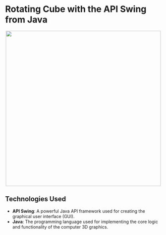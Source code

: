 # Rotating Cube with the API Swing from Java


<p align="center">
  <img src="https://github.com/AdolfCarr/Rotating3DCube_In_QT_and_Java/blob/main/gif_Images/gif_Java.gif" width="500" height="500">
</p>
<p align="center">

## Technologies Used

- **API Swing**: A powerful Java API framework used for creating the graphical user interface (GUI).
- **Java**: The programming language used for implementing the core logic and functionality of the computer 3D graphics.

